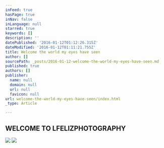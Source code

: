 ```yaml
---
inFeed: true
hasPage: true
inNav: false
inLanguage: null
starred: true
keywords: []
description: ''
datePublished: '2016-01-12T01:12:26.315Z'
dateModified: '2016-01-12T01:11:21.755Z'
title: Welcome the world my eyes have seen
author: []
sourcePath: _posts/2016-01-12-welcome-the-world-my-eyes-have-seen.md
published: true
authors: []
publisher:
  name: null
  domain: null
  url: null
  favicon: null
url: welcome-the-world-my-eyes-have-seen/index.html
_type: Article

---
```

## WELCOME TO LFELIZPHOTOGRAPHY
![](https://the-grid-user-content.s3-us-west-2.amazonaws.com/175a86a0-384b-402c-9620-4029ac49725e.jpg)
![](https://the-grid-user-content.s3-us-west-2.amazonaws.com/9fb2b915-01e6-410c-a452-457bbc379aa2.jpg)